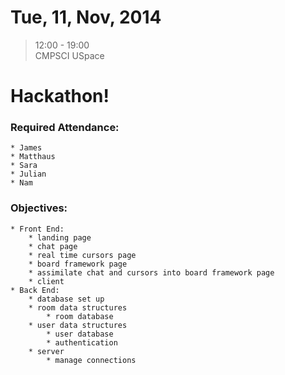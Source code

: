 # Tue, 11, Nov, 2014  
> 12:00 - 19:00  
> CMPSCI USpace  

# Hackathon! 

### Required Attendance:  
	* James  
	* Matthaus  
	* Sara  
	* Julian 
	* Nam  
	
### Objectives:  
	* Front End:  
		* landing page  
		* chat page  
		* real time cursors page  
		* board framework page  
		* assimilate chat and cursors into board framework page  
		* client  
	* Back End:  
		* database set up  
		* room data structures  
			* room database  
		* user data structures  
			* user database  
			* authentication  
		* server  
			* manage connections  